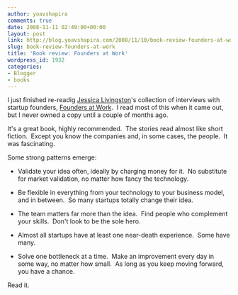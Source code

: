 ```yaml
---
author: yoavshapira
comments: true
date: 2008-11-11 02:49:00+00:00
layout: post
link: http://blog.yoavshapira.com/2008/11/10/book-review-founders-at-work/
slug: book-review-founders-at-work
title: 'Book review: Founders at Work'
wordpress_id: 1932
categories:
- Blogger
- books
---
```


I just finished re-readig [Jessica Livingston](http://ycombinator.com/people.html)'s collection of interviews with startup founders, [Founders at Work](http://www.foundersatwork.com/).  I read most of this when it came out, but I never owned a copy until a couple of months ago.

  


It's a great book, highly recommended.  The stories read almost like short fiction.  Except you know the companies and, in some cases, the people.  It was fascinating.

  


Some strong patterns emerge:

  


- Validate your idea often, ideally by charging money for it.  No substitute for market validation, no matter how fancy the technology.

  


- Be flexible in everything from your technology to your business model, and in between.  So many startups totally change their idea.

  


- The team matters far more than the idea.  Find people who complement your skills.  Don't look to be the sole hero.

  


- Almost all startups have at least one near-death experience.  Some have many.

  


- Solve one bottleneck at a time.  Make an improvement every day in some way, no matter how small.  As long as you keep moving forward, you have a chance.

  


Read it.

  

